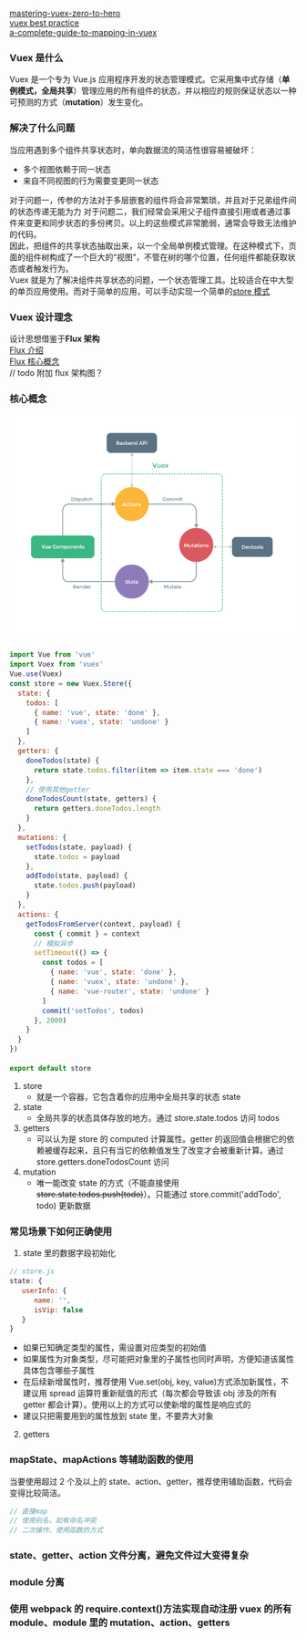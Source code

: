 [mastering-vuex-zero-to-hero](https://medium.com/dailyjs/mastering-vuex-zero-to-hero-e0ca1f421d45)  
[vuex best practice](https://gist.github.com/DawidMyslak/2b046cca5959427e8fb5c1da45ef7748)  
[a-complete-guide-to-mapping-in-vuex](https://blog.logrocket.com/a-complete-guide-to-mapping-in-vuex/)

### Vuex 是什么

Vuex 是一个专为 Vue.js 应用程序开发的状态管理模式。它采用集中式存储（**单例模式，全局共享**）管理应用的所有组件的状态，并以相应的规则保证状态以一种可预测的方式（**mutation**）发生变化。

### 解决了什么问题

当应用遇到多个组件共享状态时，单向数据流的简洁性很容易被破坏：

- 多个视图依赖于同一状态
- 来自不同视图的行为需要变更同一状态

对于问题一，传参的方法对于多层嵌套的组件将会非常繁琐，并且对于兄弟组件间的状态传递无能为力 对于问题二，我们经常会采用父子组件直接引用或者通过事件来变更和同步状态的多份拷贝。以上的这些模式非常脆弱，通常会导致无法维护的代码。  
因此，把组件的共享状态抽取出来，以一个全局单例模式管理。在这种模式下，页面的组件树构成了一个巨大的“视图”，不管在树的哪个位置，任何组件都能获取状态或者触发行为。  
Vuex 就是为了解决组件共享状态的问题，一个状态管理工具。比较适合在中大型的单页应用使用。而对于简单的应用，可以手动实现一个简单的[store 模式](https://cn.vuejs.org/v2/guide/state-management.html#%E7%AE%80%E5%8D%95%E7%8A%B6%E6%80%81%E7%AE%A1%E7%90%86%E8%B5%B7%E6%AD%A5%E4%BD%BF%E7%94%A8)

### Vuex 设计理念

设计思想借鉴于**Flux 架构**  
[Flux 介绍](https://facebook.github.io/flux/docs/in-depth-overview)  
[Flux 核心概念](https://github.com/facebook/flux/tree/master/examples/flux-concepts)  
// todo 附加 flux 架构图？

### 核心概念

![alt 属性文本](./vuex.png)

```js
import Vue from 'vue'
import Vuex from 'vuex'
Vue.use(Vuex)
const store = new Vuex.Store({
  state: {
    todos: [
      { name: 'vue', state: 'done' },
      { name: 'vuex', state: 'undone' }
    ]
  },
  getters: {
    doneTodos(state) {
      return state.todos.filter(item => item.state === 'done')
    },
    // 使用其他getter
    doneTodosCount(state, getters) {
      return getters.doneTodos.length
    }
  },
  mutations: {
    setTodos(state, payload) {
      state.todos = payload
    },
    addTodo(state, payload) {
      state.todos.push(payload)
    }
  },
  actions: {
    getTodosFromServer(context, payload) {
      const { commit } = context
      // 模拟异步
      setTimeout(() => {
        const todos = [
          { name: 'vue', state: 'done' },
          { name: 'vuex', state: 'undone' },
          { name: 'vue-router', state: 'undone' }
        ]
        commit('setTodos', todos)
      }, 2000)
    }
  }
})

export default store
```

1. store
   - 就是一个容器，它包含着你的应用中全局共享的状态 state
2. state
   - 全局共享的状态具体存放的地方。通过 store.state.todos 访问 todos
3. getters
   - 可以认为是 store 的 computed 计算属性。getter 的返回值会根据它的依赖被缓存起来，且只有当它的依赖值发生了改变才会被重新计算。通过 store.getters.doneTodosCount 访问
4. mutation
   - 唯一能改变 state 的方式（不能直接使用~~store.state.todos.push(todo)~~）。只能通过 store.commit('addTodo', todo) 更新数据

### 常见场景下如何正确使用

1. state 里的数据字段初始化

```js
// store.js
state: {
   userInfo: {
      name: '',
      isVip: false
   }
}
```

- 如果已知确定类型的属性，需设置对应类型的初始值
- 如果属性为对象类型，尽可能把对象里的子属性也同时声明，方便知道该属性具体包含哪些子属性
- 在后续新增属性时，推荐使用 Vue.set(obj, key, value)方式添加新属性，不建议用 spread 运算符重新赋值的形式（每次都会导致该 obj 涉及的所有 getter 都会计算）。使用以上的方式可以使新增的属性是响应式的
- 建议只把需要用到的属性放到 state 里，不要弄大对象

2. getters

### mapState、mapActions 等辅助函数的使用

当要使用超过 2 个及以上的 state、action、getter，推荐使用辅助函数，代码会变得比较简洁。

```js
// 直接map
// 使用别名，如有命名冲突
// 二次操作，使用函数的方式
```

### state、getter、action 文件分离，避免文件过大变得复杂

### module 分离

### 使用 webpack 的 require.context()方法实现自动注册 vuex 的所有 module、module 里的 mutation、action、getters

